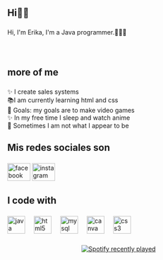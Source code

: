 <h2 align="left">Hi👋🏻</h2>

###

<p align="left">Hi, I'm Erika, I'm a Java programmer.👩🏻‍💻</p>

###

<br clear="both">

<h2 align="left">more of me</h2>

###

<p align="left">✨ I create sales systems<br>📚I am currently learning html and css<br>🎯 Goals: my goals are to make video games<br>✨ In my free time I sleep and watch anime<br>🎲 Sometimes I am not what I appear to be</p>

###

<h2 align="left">Mis redes sociales son</h2>

###

<div align="left">
  <img src="https://raw.githubusercontent.com/maurodesouza/profile-readme-generator/master/src/assets/icons/social/facebook/default.svg" width="52" height="40" alt="facebook logo"  />
  <img src="https://raw.githubusercontent.com/maurodesouza/profile-readme-generator/master/src/assets/icons/social/instagram/default.svg" width="52" height="40" alt="instagram logo"  />
</div>

###

<h2 align="left">I code with</h2>

###

<div align="left">
  <img src="https://cdn.jsdelivr.net/gh/devicons/devicon/icons/java/java-original.svg" height="40" alt="java logo"  />
  <img width="12" />
  <img src="https://cdn.jsdelivr.net/gh/devicons/devicon/icons/html5/html5-original.svg" height="40" alt="html5 logo"  />
  <img width="12" />
  <img src="https://cdn.jsdelivr.net/gh/devicons/devicon/icons/mysql/mysql-original.svg" height="40" alt="mysql logo"  />
  <img width="12" />
  <img src="https://cdn.jsdelivr.net/gh/devicons/devicon/icons/canva/canva-original.svg" height="40" alt="canva logo"  />
  <img width="12" />
  <img src="https://cdn.jsdelivr.net/gh/devicons/devicon/icons/css3/css3-original.svg" height="40" alt="css3 logo"  />
</div>

###

<div align="center">
  <a href="https://open.spotify.com/user/Eri Nav">
    <img src="https://spotify-recently-played-readme.vercel.app/api?user=Eri%20Nav&count=5&unique=false" alt="Spotify recently played"  />
  </a>
</div>

###
